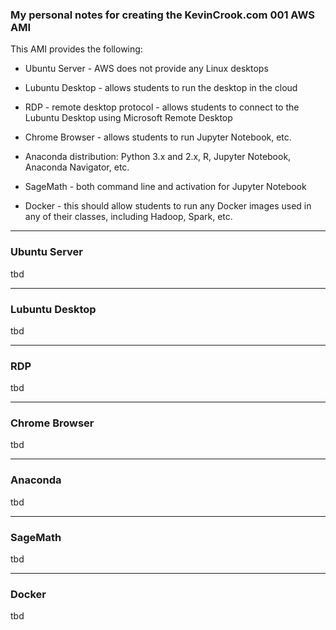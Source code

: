 ### My personal notes for creating the KevinCrook.com 001 AWS AMI

This AMI provides the following:

* Ubuntu Server - AWS does not provide any Linux desktops

* Lubuntu Desktop - allows students to run the desktop in the cloud

* RDP - remote desktop protocol - allows students to connect to the Lubuntu Desktop using Microsoft Remote Desktop

* Chrome Browser - allows students to run Jupyter Notebook, etc.

* Anaconda distribution: Python 3.x and 2.x, R, Jupyter Notebook, Anaconda Navigator, etc.

* SageMath - both command line and activation for Jupyter Notebook

* Docker - this should allow students to run any Docker images used in any of their classes, including Hadoop, Spark, etc.

---
### Ubuntu Server

tbd

---
### Lubuntu Desktop

tbd

---
### RDP

tbd

---
### Chrome Browser

tbd

---
### Anaconda 

tbd

---
### SageMath

tbd

---
### Docker

tbd
